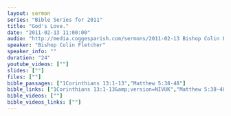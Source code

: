 ```yaml
---
layout: sermon
series: "Bible Series for 2011"
title: "God's Love."
date: "2011-02-13 11:00:00"
audio: "http://media.coggesparish.com/sermons/2011-02-13 Bishop Colin Fletcher.mp3"
speaker: "Bishop Colin Fletcher"
speaker_info: ""
duration: "24"
youtube_videos: [""]
slides: [""]
files: [""]
bible_passages: ["1Corinthians 13:1-13","Matthew 5:38-48"]
bible_links: ["1Corinthians 13:1-13&amp;version=NIVUK","Matthew 5:38-48&amp;version=NIVUK"]
bible_videos: [""]
bible_videos_links: [""]
---
```

